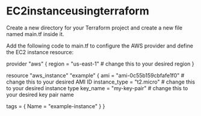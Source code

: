 # EC2instanceusingterraform


Create a new directory for your Terraform project and create a new file named main.tf inside it.

Add the following code to main.tf to configure the AWS provider and define the EC2 instance resource:


provider "aws" {
  region = "us-east-1" # change this to your desired region
}

resource "aws_instance" "example" {
  ami           = "ami-0c55b159cbfafe1f0" # change this to your desired AMI ID
  instance_type = "t2.micro" # change this to your desired instance type
  key_name      = "my-key-pair" # change this to your desired key pair name

  tags = {
    Name = "example-instance"
  }
}
